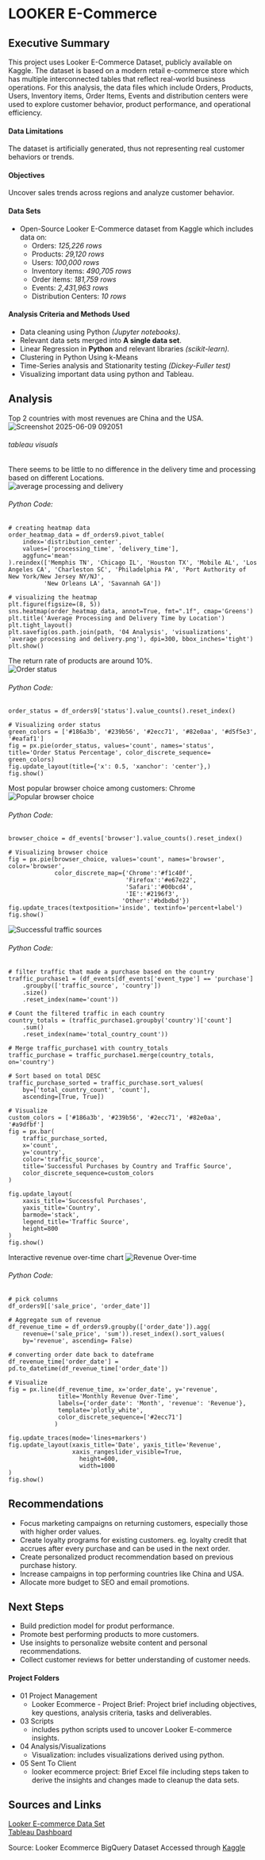 # LOOKER E-Commerce

## Executive Summary  
This project uses Looker E-Commerce Dataset, publicly available on Kaggle. 
The dataset is based on a modern retail e-commerce store which has multiple interconnected tables that reflect real-world business operations. For this analysis, the data files which include Orders, Products, Users, Inventory items, Order Items, Events and distribution centers were used to explore customer behavior, product performance, and operational efficiency.

#### Data Limitations  
The dataset is artificially generated, thus not representing real customer behaviors or trends.

#### Objectives  
Uncover sales trends across regions and analyze customer behavior.

#### Data Sets
- Open-Source Looker E-Commerce dataset from Kaggle which includes data on:  
  - Orders: _125,226 rows_
  - Products: _29,120 rows_
  - Users: _100,000 rows_
  - Inventory items: _490,705 rows_
  - Order items: _181,759 rows_
  - Events: _2,431,963 rows_
  - Distribution Centers: _10 rows_

#### Analysis Criteria and Methods Used
- Data cleaning using Python _(Jupyter notebooks)_.
- Relevant data sets merged into **A single data set**.
- Linear Regression in **Python** and relevant libraries _(scikit-learn)._
- Clustering in Python Using k-Means
- Time-Series analysis and Stationarity testing _(Dickey-Fuller test)_
- Visualizing important data using python and Tableau.

## Analysis
Top 2 countries with most revenues are China and the USA.  
![Screenshot 2025-06-09 092051](https://github.com/user-attachments/assets/d2254c1b-58a9-49b2-9176-37c5b55bb00f)  

###### tableau visuals  
There seems to be little to no difference in the delivery time and processing based on different Locations.  
![average processing and delivery](https://github.com/user-attachments/assets/e07bb424-6791-46bf-b906-ccf22b948d3b)  

###### Python Code:
```
# creating heatmap data
order_heatmap_data = df_orders9.pivot_table(
    index='distribution_center',
    values=['processing_time', 'delivery_time'],
    aggfunc='mean'
).reindex(['Memphis TN', 'Chicago IL', 'Houston TX', 'Mobile AL', 'Los Angeles CA', 'Charleston SC', 'Philadelphia PA', 'Port Authority of New York/New Jersey NY/NJ',
          'New Orleans LA', 'Savannah GA'])

# visualizing the heatmap
plt.figure(figsize=(8, 5))
sns.heatmap(order_heatmap_data, annot=True, fmt=".1f", cmap='Greens')
plt.title('Average Processing and Delivery Time by Location')
plt.tight_layout()
plt.savefig(os.path.join(path, '04 Analysis', 'visualizations', 'average processing and delivery.png'), dpi=300, bbox_inches='tight')
plt.show()
```
The return rate of products are around 10%.  
![Order status](https://github.com/user-attachments/assets/490ab046-fb42-4041-b83b-049fe2536345)  

###### Python Code:
```
order_status = df_orders9['status'].value_counts().reset_index()

# Visualizing order status
green_colors = ['#186a3b', '#239b56', '#2ecc71', '#82e0aa', '#d5f5e3', '#eafaf1']
fig = px.pie(order_status, values='count', names='status', title='Order Status Percentage', color_discrete_sequence= green_colors)
fig.update_layout(title={'x': 0.5, 'xanchor': 'center'},)
fig.show()
```
Most popular browser choice among customers: Chrome  
![Popular browser choice](https://github.com/user-attachments/assets/bd41b172-1376-4989-b45e-2e2164030040)  
###### Python Code:
```
browser_choice = df_events['browser'].value_counts().reset_index()

# Visualizing browser choice
fig = px.pie(browser_choice, values='count', names='browser', color='browser',
             color_discrete_map={'Chrome':'#f1c40f',
                                 'Firefox':'#e67e22',
                                 'Safari':'#00bcd4',
                                 'IE':'#2196f3',
                                'Other':'#bdbdbd'})
fig.update_traces(textposition='inside', textinfo='percent+label')
fig.show()
```
![Successful traffic sources](https://github.com/user-attachments/assets/8b46def5-c24a-4fe6-a0a8-df8605fee325)

###### Python Code:
```
# filter traffic that made a purchase based on the country
traffic_purchase1 = (df_events[df_events['event_type'] == 'purchase']
    .groupby(['traffic_source', 'country'])
    .size()
    .reset_index(name='count'))

# Count the filtered traffic in each country
country_totals = (traffic_purchase1.groupby('country')['count']
    .sum()
    .reset_index(name='total_country_count'))

# Merge traffic_purchase1 with country_totals
traffic_purchase = traffic_purchase1.merge(country_totals, on='country')

# Sort based on total DESC
traffic_purchase_sorted = traffic_purchase.sort_values(
    by=['total_country_count', 'count'],
    ascending=[True, True])

# Visualize
custom_colors = ['#186a3b', '#239b56', '#2ecc71', '#82e0aa', '#a9dfbf']
fig = px.bar(
    traffic_purchase_sorted,
    x='count',
    y='country',
    color='traffic_source',
    title='Successful Purchases by Country and Traffic Source',
    color_discrete_sequence=custom_colors
)

fig.update_layout(
    xaxis_title='Successful Purchases',
    yaxis_title='Country',
    barmode='stack',
    legend_title='Traffic Source',
    height=800
)
fig.show()
```
Interactive revenue over-time chart
![Revenue Over-time](https://github.com/user-attachments/assets/f020f1d5-2a66-479b-99a0-9a75b11a9b42)
###### Python Code:
```
# pick columns
df_orders9[['sale_price', 'order_date']]

# Aggregate sum of revenue
df_revenue_time = df_orders9.groupby(['order_date']).agg(
    revenue=('sale_price', 'sum')).reset_index().sort_values(
    by='revenue', ascending= False)

# converting order date back to dateframe
df_revenue_time['order_date'] = pd.to_datetime(df_revenue_time['order_date'])

# Visualize
fig = px.line(df_revenue_time, x='order_date', y='revenue',
              title='Monthly Revenue Over-Time',
              labels={'order_date': 'Month', 'revenue': 'Revenue'},
              template='plotly_white',
              color_discrete_sequence=['#2ecc71']
             )

fig.update_traces(mode='lines+markers')
fig.update_layout(xaxis_title='Date', yaxis_title='Revenue',
                  xaxis_rangeslider_visible=True,
                    height=600,
                    width=1000 
)
fig.show()
```

## Recommendations
- Focus marketing campaigns on returning customers, especially those with higher order values.
- Create loyalty programs for existing customers. eg. loyalty credit that accrues after every purchase and can be used in the next order.
- Create personalized product recommendation based on previous purchase history.
- Increase campaigns in top performing countries like China and USA.
- Allocate more budget to SEO and email promotions.

## Next Steps
- Build prediction model for produt performance.
- Promote best performing products to more customers.
- Use insights to personalize website content and personal recommendations.
- Collect customer reviews for better understanding of customer needs.

#### Project Folders
- 01 Project Management
  - Looker Ecommerce - Project Brief: Project brief including objectives, key questions, analysis criteria, tasks and deliverables.
- 03 Scripts
  - includes python scripts used to uncover Looker E-commerce insights.
- 04 Analysis/Visualizations
  - Visualization: includes visualizations derived using python.
- 05 Sent To Client
  - looker ecommerce project: Brief Excel file including steps taken to derive the insights and changes made to cleanup the data sets.

## Sources and Links
[Looker E-commerce Data Set](https://www.kaggle.com/datasets/mustafakeser4/looker-ecommerce-bigquery-dataset/data?select=order_items.csv)  
[Tableau Dashboard](https://public.tableau.com/app/profile/faisal.malekzada/viz/LookerECommerce/LookerECommerce)  

Source: Looker Ecommerce BigQuery Dataset Accessed through [Kaggle](https://www.kaggle.com/datasets/mustafakeser4/looker-ecommerce-bigquery-dataset/data)
